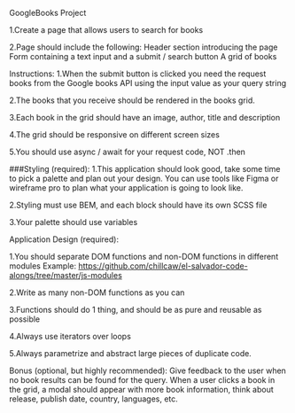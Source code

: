 GoogleBooks Project

1.Create a page that allows users to search for books

2.Page should include the following:
  Header section introducing the page
  Form containing a text input and a submit / search button
  A grid of books
  
Instructions:
1.When the submit button is clicked you need the request books from the Google books API using the input value as your query string

2.The books that you receive should be rendered in the books grid.

3.Each book in the grid should have an image, author, title and description

4.The grid should be responsive on different screen sizes

5.You should use async / await for your request code, NOT .then

###Styling (required):
1.This application should look good, take some time to pick a palette and plan out your design. You can use tools like Figma or wireframe pro to plan what your application is going to look like.

2.Styling must use BEM, and each block should have its own SCSS file

3.Your palette should use variables

Application Design (required):

1.You should separate DOM functions and non-DOM functions in different modules Example: https://github.com/chillcaw/el-salvador-code-alongs/tree/master/js-modules

2.Write as many non-DOM functions as you can

3.Functions should do 1 thing, and should be as pure and reusable as possible

4.Always use iterators over loops

5.Always parametrize and abstract large pieces of duplicate code.

Bonus (optional, but highly recommended):
Give feedback to the user when no book results can be found for the query.
When a user clicks a book in the grid, a modal should appear with more book information, think about release, publish date, country, languages, etc.

